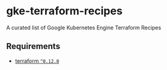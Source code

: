 # gke-terraform-recipes
A curated list of Google Kubernetes Engine Terraform Recipes

## Requirements
- [terraform `^0.12.0`](https://www.terraform.io/)